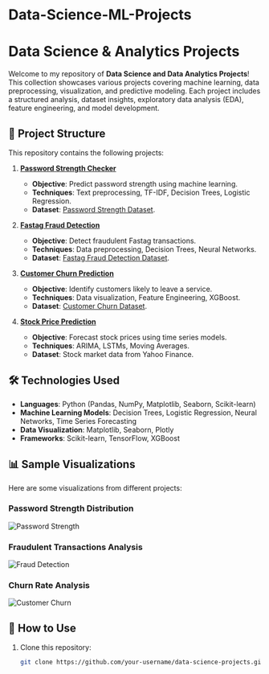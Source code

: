 # Data-Science-ML-Projects
# Data Science & Analytics Projects

Welcome to my repository of **Data Science and Data Analytics Projects**! This collection showcases various projects covering machine learning, data preprocessing, visualization, and predictive modeling. Each project includes a structured analysis, dataset insights, exploratory data analysis (EDA), feature engineering, and model development.

## 📂 Project Structure

This repository contains the following projects:

1. **[Password Strength Checker](./password-strength-checker/)**
   - **Objective**: Predict password strength using machine learning.
   - **Techniques**: Text preprocessing, TF-IDF, Decision Trees, Logistic Regression.
   - **Dataset**: [Password Strength Dataset](https://www.kaggle.com/datasets/bhavikbb/password-strength-classifier-dataset).

2. **[Fastag Fraud Detection](./fastag-fraud-detection/)**
   - **Objective**: Detect fraudulent Fastag transactions.
   - **Techniques**: Data preprocessing, Decision Trees, Neural Networks.
   - **Dataset**: [Fastag Fraud Detection Dataset](https://www.kaggle.com/datasets/thegoanpanda/fastag-fraud-detection-datesets-fictitious).

3. **[Customer Churn Prediction](./customer-churn-prediction/)**
   - **Objective**: Identify customers likely to leave a service.
   - **Techniques**: Data visualization, Feature Engineering, XGBoost.
   - **Dataset**: [Customer Churn Dataset](https://www.kaggle.com/datasets/santoshd3/bank-customers).

4. **[Stock Price Prediction](./stock-price-prediction/)**
   - **Objective**: Forecast stock prices using time series models.
   - **Techniques**: ARIMA, LSTMs, Moving Averages.
   - **Dataset**: Stock market data from Yahoo Finance.

## 🛠️ Technologies Used

- **Languages**: Python (Pandas, NumPy, Matplotlib, Seaborn, Scikit-learn)
- **Machine Learning Models**: Decision Trees, Logistic Regression, Neural Networks, Time Series Forecasting
- **Data Visualization**: Matplotlib, Seaborn, Plotly
- **Frameworks**: Scikit-learn, TensorFlow, XGBoost

## 📊 Sample Visualizations

Here are some visualizations from different projects:

### Password Strength Distribution
![Password Strength](./images/password_strength.png)

### Fraudulent Transactions Analysis
![Fraud Detection](./images/fraud_detection.png)

### Churn Rate Analysis
![Customer Churn](./images/churn_analysis.png)

## 🚀 How to Use

1. Clone this repository:
   ```sh
   git clone https://github.com/your-username/data-science-projects.git
